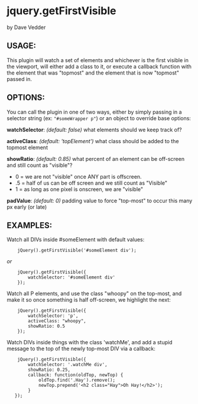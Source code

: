 jquery.getFirstVisible
===
by Dave Vedder


USAGE:
---
This plugin will watch a set of elements and whichever is the first visible in the viewport, will either add a class to it, or execute a callback function with the element that was "topmost" and the element that is now "topmost" passed in.

OPTIONS:
---
You can call the plugin in one of two ways, either by simply passing in a selector string (ex: `"#someWrapper p"`) or an object to override base options:

__watchSelector__:  _(default: false)_
what elements should we keep track of?

__activeClass__: _(default: 'topElement')_
what class should be added to the topmost element

__showRatio__: _(default: 0.85)_ 
what percent of an element can be off-screen and still count as "visible"?
 
- 0 = we are not "visible" once ANY part is offscreen. 
- .5 = half of us can be off screen and we still count as "Visible"
- 1 = as long as one pixel is onscreen, we are "visible"

__padValue__: _(default: 0)_
padding value to force "top-most" to occur this many px early (or late)

EXAMPLES:
---
Watch all DIVs inside #someElement with default values:

        jQuery().getFirstVisible('#someElement div');
_or_

        jQuery().getFirstVisible({ 
            watchSelector: '#someElement div'
        });
    
Watch all P elements, and use the class "whoopy" on the top-most, and make it so once something is half off-screen, we highlight the next:

        jQuery().getFirstVisible({
            watchSelector: 'p',
            activeClass: "whoopy",
            showRatio: 0.5
        });

Watch DIVs inside things with the class 'watchMe', and add a stupid message to the top of the newly top-most DIV via a callback:

        jQuery().getFirstVisible({
            watchSelector: '.watchMe div',
            showRatio: 0.25,
            callback: function(oldTop, newTop) {
                oldTop.find('.Hay').remove();
                newTop.prepend('<h2 class="Hay">Oh Hay!</h2>');
            }
       });

